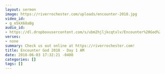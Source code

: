 ```yaml
---
layout: sermon
image: https://riverrochester.com/uploads/encounter-2018.jpg
video_id:
- g_eSkX68aBg
audio_id:
- https://dl.dropboxusercontent.com/s/ubm2hjljkcqtxlv/Encounter%20God%202018%20-%20Day%201%20AM.mp3?dl=0
verses:
- none
summary: Check us out online at https://riverrochester.com!
title: Encounter God 2018 - Day 1 AM
date: 2018-06-03 17:32:21 -0400
categories: []
tags: []
---
```

